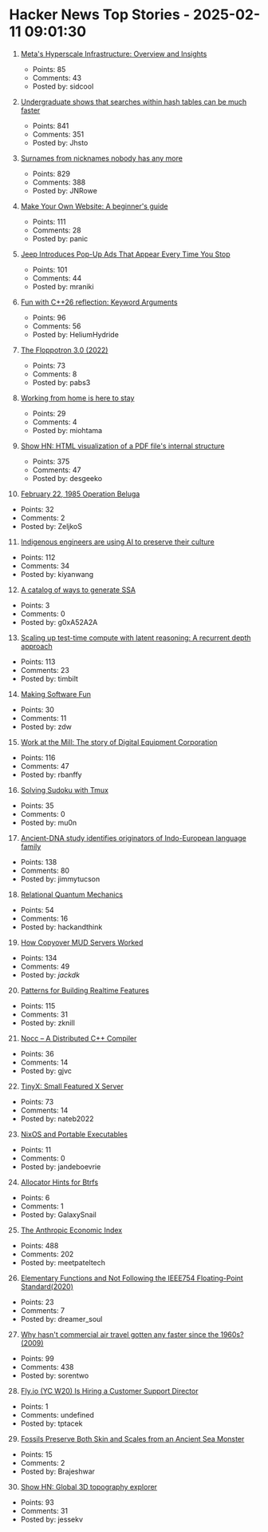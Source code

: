 # Hacker News Top Stories - 2025-02-11 09:01:30

1. [Meta's Hyperscale Infrastructure: Overview and Insights](https://cacm.acm.org/research/metas-hyperscale-infrastructure-overview-and-insights/)
   - Points: 85
   - Comments: 43
   - Posted by: sidcool

2. [Undergraduate shows that searches within hash tables can be much faster](https://www.quantamagazine.org/undergraduate-upends-a-40-year-old-data-science-conjecture-20250210/)
   - Points: 841
   - Comments: 351
   - Posted by: Jhsto

3. [Surnames from nicknames nobody has any more](https://blog.plover.com/lang/etym/nickname-names.html)
   - Points: 829
   - Comments: 388
   - Posted by: JNRowe

4. [Make Your Own Website: A beginner's guide](https://web.pixelshannon.com/make/)
   - Points: 111
   - Comments: 28
   - Posted by: panic

5. [Jeep Introduces Pop-Up Ads That Appear Every Time You Stop](https://tech.slashdot.org/story/25/02/11/0016258/jeep-introduces-pop-up-ads-that-appear-every-time-you-stop)
   - Points: 101
   - Comments: 44
   - Posted by: mraniki

6. [Fun with C++26 reflection: Keyword Arguments](https://pydong.org/posts/KwArgs/)
   - Points: 96
   - Comments: 56
   - Posted by: HeliumHydride

7. [The Floppotron 3.0 (2022)](https://silent.org.pl/home/2022/06/13/the-floppotron-3-0/)
   - Points: 73
   - Comments: 8
   - Posted by: pabs3

8. [Working from home is here to stay](https://wolfstreet.com/2025/02/10/there-hasnt-been-much-if-any-reduction-in-wfh-in-over-2-years-despite-all-the-hype-about-rto/)
   - Points: 29
   - Comments: 4
   - Posted by: miohtama

9. [Show HN: HTML visualization of a PDF file's internal structure](https://github.com/desgeeko/pdfsyntax/blob/main/docs/browse.md)
   - Points: 375
   - Comments: 47
   - Posted by: desgeeko

10. [February 22, 1985 Operation Beluga](https://todayinhistory.blog/2024/02/22/february-22-1985-operation-beluga/)
   - Points: 32
   - Comments: 2
   - Posted by: ZeljkoS

11. [Indigenous engineers are using AI to preserve their culture](https://www.nbcnews.com/tech/innovation/indigenous-engineers-are-using-ai-preserve-culture-rcna176012)
   - Points: 112
   - Comments: 34
   - Posted by: kiyanwang

12. [A catalog of ways to generate SSA](https://bernsteinbear.com/blog/ssa/)
   - Points: 3
   - Comments: 0
   - Posted by: g0xA52A2A

13. [Scaling up test-time compute with latent reasoning: A recurrent depth approach](https://arxiv.org/abs/2502.05171)
   - Points: 113
   - Comments: 23
   - Posted by: timbilt

14. [Making Software Fun](https://furbo.org/2025/02/07/making-software-fun/)
   - Points: 30
   - Comments: 11
   - Posted by: zdw

15. [Work at the Mill: The story of Digital Equipment Corporation](https://www.abortretry.fail/p/work-at-the-mill)
   - Points: 116
   - Comments: 47
   - Posted by: rbanffy

16. [Solving Sudoku with Tmux](https://willhbr.net/2024/12/27/solving-sudoku-with-tmux/)
   - Points: 35
   - Comments: 0
   - Posted by: mu0n

17. [Ancient-DNA study identifies originators of Indo-European language family](https://hms.harvard.edu/news/ancient-dna-study-identifies-originators-indo-european-language-family)
   - Points: 138
   - Comments: 80
   - Posted by: jimmytucson

18. [Relational Quantum Mechanics](https://plato.stanford.edu/entries/qm-relational/)
   - Points: 54
   - Comments: 16
   - Posted by: hackandthink

19. [How Copyover MUD Servers Worked](http://jackkelly.name/blog/archives/2025/02/06/how_copyover_mud_servers_worked/)
   - Points: 134
   - Comments: 49
   - Posted by: _jackdk_

20. [Patterns for Building Realtime Features](https://zknill.io/posts/patterns-for-building-realtime/)
   - Points: 115
   - Comments: 31
   - Posted by: zknill

21. [Nocc – A Distributed C++ Compiler](https://github.com/VKCOM/nocc)
   - Points: 36
   - Comments: 14
   - Posted by: gjvc

22. [TinyX: Small Featured X Server](https://github.com/tinycorelinux/tinyx)
   - Points: 73
   - Comments: 14
   - Posted by: nateb2022

23. [NixOS and Portable Executables](http://jackkelly.name/blog/archives/2025/01/15/nixos_and_actually_portable_executables/index.html)
   - Points: 11
   - Comments: 0
   - Posted by: jandeboevrie

24. [Allocator Hints for Btrfs](https://wiki.tnonline.net/w/Btrfs/Allocator_Hints)
   - Points: 6
   - Comments: 1
   - Posted by: GalaxySnail

25. [The Anthropic Economic Index](https://www.anthropic.com/news/the-anthropic-economic-index)
   - Points: 488
   - Comments: 202
   - Posted by: meetpateltech

26. [Elementary Functions and Not Following the IEEE754 Floating-Point Standard(2020)](http://www.hlsl.co.uk/blog/2020/1/29/ieee754-is-not-followed)
   - Points: 23
   - Comments: 7
   - Posted by: dreamer_soul

27. [Why hasn't commercial air travel gotten any faster since the 1960s? (2009)](https://engineering.mit.edu/engage/ask-an-engineer/why-hasnt-commercial-air-travel-gotten-any-faster-since-the-1960s/)
   - Points: 99
   - Comments: 438
   - Posted by: sorentwo

28. [Fly.io (YC W20) Is Hiring a Customer Support Director](undefined)
   - Points: 1
   - Comments: undefined
   - Posted by: tptacek

29. [Fossils Preserve Both Skin and Scales from an Ancient Sea Monster](https://www.nytimes.com/2025/02/06/science/plesiosaur-fossils-skin-scales.html)
   - Points: 15
   - Comments: 2
   - Posted by: Brajeshwar

30. [Show HN: Global 3D topography explorer](https://topography.jessekv.com)
   - Points: 93
   - Comments: 31
   - Posted by: jessekv

